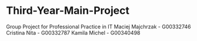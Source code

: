# Third-Year-Main-Project
Group Project for Professional Practice in IT
Maciej Majchrzak - G00332746
Cristina Nita - G00332787
Kamila Michel - G00340498